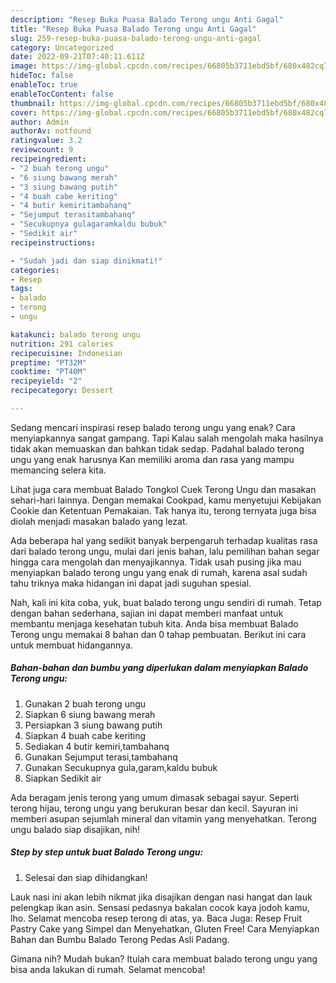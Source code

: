 ```yaml
---
description: "Resep Buka Puasa Balado Terong ungu Anti Gagal"
title: "Resep Buka Puasa Balado Terong ungu Anti Gagal"
slug: 259-resep-buka-puasa-balado-terong-ungu-anti-gagal
category: Uncategorized
date: 2022-09-21T07:40:11.611Z
image: https://img-global.cpcdn.com/recipes/66805b3711ebd5bf/680x482cq70/balado-terong-ungu-foto-resep-utama.jpg
hideToc: false
enableToc: true
enableTocContent: false
thumbnail: https://img-global.cpcdn.com/recipes/66805b3711ebd5bf/680x482cq70/balado-terong-ungu-foto-resep-utama.jpg
cover: https://img-global.cpcdn.com/recipes/66805b3711ebd5bf/680x482cq70/balado-terong-ungu-foto-resep-utama.jpg
author: Admin
authorAv: notfound
ratingvalue: 3.2
reviewcount: 9
recipeingredient:
- "2 buah terong ungu"
- "6 siung bawang merah"
- "3 siung bawang putih"
- "4 buah cabe keriting"
- "4 butir kemiritambahanq"
- "Sejumput terasitambahanq"
- "Secukupnya gulagaramkaldu bubuk"
- "Sedikit air"
recipeinstructions:

- "Sudah jadi dan siap dinikmati!"
categories:
- Resep
tags:
- balado
- terong
- ungu

katakunci: balado terong ungu 
nutrition: 291 calories
recipecuisine: Indonesian
preptime: "PT32M"
cooktime: "PT40M"
recipeyield: "2"
recipecategory: Dessert

---
```



Sedang mencari inspirasi resep balado terong ungu yang enak? Cara menyiapkannya sangat gampang. Tapi Kalau salah mengolah maka hasilnya tidak akan memuaskan dan bahkan tidak sedap. Padahal balado terong ungu yang enak harusnya Kan memiliki aroma dan rasa yang mampu memancing selera kita.


Lihat juga cara membuat Balado Tongkol Cuek Terong Ungu dan masakan sehari-hari lainnya. Dengan memakai Cookpad, kamu menyetujui Kebijakan Cookie dan Ketentuan Pemakaian. Tak hanya itu, terong ternyata juga bisa diolah menjadi masakan balado yang lezat.

Ada beberapa hal yang sedikit banyak berpengaruh terhadap kualitas rasa dari balado terong ungu, mulai dari jenis bahan, lalu pemilihan bahan segar hingga cara mengolah dan menyajikannya. Tidak usah pusing jika mau menyiapkan balado terong ungu yang enak di rumah, karena asal sudah tahu triknya maka hidangan ini dapat jadi suguhan spesial.


Nah, kali ini kita coba, yuk, buat balado terong ungu sendiri di rumah. Tetap dengan bahan sederhana, sajian ini dapat memberi manfaat untuk membantu menjaga kesehatan tubuh kita. Anda bisa membuat Balado Terong ungu memakai 8 bahan dan 0 tahap pembuatan. Berikut ini cara untuk membuat hidangannya.

<!--inarticleads1-->

##### Bahan-bahan dan bumbu yang diperlukan dalam menyiapkan Balado Terong ungu:

1. Gunakan 2 buah terong ungu
1. Siapkan 6 siung bawang merah
1. Persiapkan 3 siung bawang putih
1. Siapkan 4 buah cabe keriting
1. Sediakan 4 butir kemiri,tambahanq
1. Gunakan Sejumput terasi,tambahanq
1. Gunakan Secukupnya gula,garam,kaldu bubuk
1. Siapkan Sedikit air


Ada beragam jenis terong yang umum dimasak sebagai sayur. Seperti terong hijau, terong ungu yang berukuran besar dan kecil. Sayuran ini memberi asupan sejumlah mineral dan vitamin yang menyehatkan. Terong ungu balado siap disajikan, nih! 

<!--inarticleads2-->

##### Step by step untuk buat Balado Terong ungu:


1. Selesai dan siap dihidangkan!

Lauk nasi ini akan lebih nikmat jika disajikan dengan nasi hangat dan lauk pelengkap ikan asin. Sensasi pedasnya bakalan cocok kaya jodoh kamu, lho. Selamat mencoba resep terong di atas, ya. Baca Juga: Resep Fruit Pastry Cake yang Simpel dan Menyehatkan, Gluten Free! Cara Menyiapkan Bahan dan Bumbu Balado Terong Pedas Asli Padang. 

Gimana nih? Mudah bukan? Itulah cara membuat balado terong ungu yang bisa anda lakukan di rumah. Selamat mencoba!
